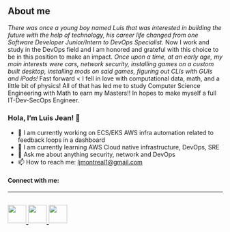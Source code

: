 ## About me

*There was once a young boy named Luis that was interested in building the future with the help of technology, his career life changed from one Software Developer Junior/Intern to DevOps Specialist*. Now I work and study in the DevOps field and I am honored and grateful with this choice to be in this position to make an impact. *Once upon a time, at an early age, my main interests were cars, network security, installing games on a custom built desktop, 
installing mods on said games, figuring out CLIs with GUIs and iPods!* Fast forward < I fell in love with computational data, math, and a little bit of physics! All of that has led me to study Computer Science Engineering with Math to earn my Masters!! In hopes to make myself a full IT-Dev-SecOps Engineer.


### Hola, I’m Luis Jean! 👋

- 🔭 I am currently working on ECS/EKS AWS infra automation related to feedback loops in a dashboard
- 🌱 I am currently learning AWS Cloud native infrastructure, DevOps, SRE
- 💬 Ask me about anything security, network and DevOps
- 📫 How to reach me: ljmontreal1@gmail.com


#### Connect with me:
---
[<img src="https://user-images.githubusercontent.com/38962380/168151713-59971c5f-a0fa-4699-bdb2-ba5efc3f7f01.jpg" width="43">
](https://www.linkedin.com/in/luis-jean-01448a173/)  [<img src="https://user-images.githubusercontent.com/38962380/168152835-c81deb56-fb94-4e10-8ffd-d6361e61b9c1.png" width="43">
](https://www.Instagram.com/LuisRjean/)  [<img src="https://user-images.githubusercontent.com/38962380/168154797-fa12f72f-9a02-485a-81b7-7fe7a98be667.jpg" width="43">
](https://www.twitter.com/LuisRJean/) 
---



[1]: https://www.linkedin.com/in/luis-jean-01448a173
[2]: https://www.Instagram.com/LuisRjean
[3]: https://www.twitter.com/LuisRJean